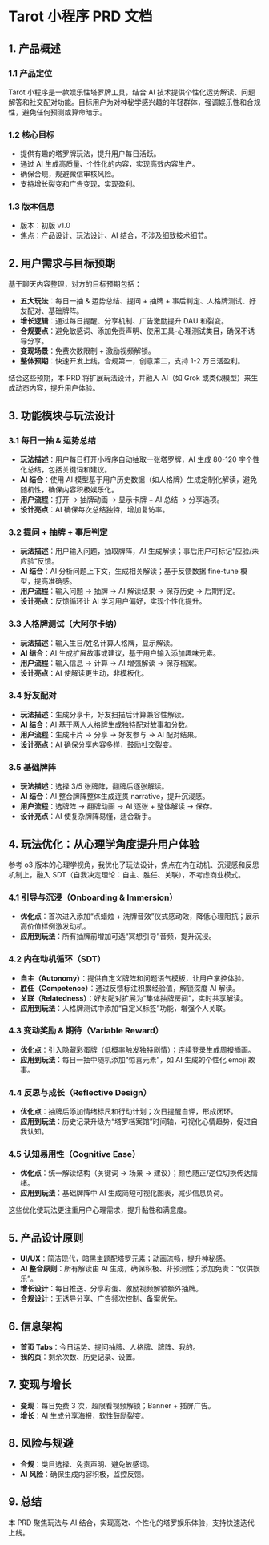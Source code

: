# Tarot 小程序 PRD 文档

## 1. 产品概述

### 1.1 产品定位
Tarot 小程序是一款娱乐性塔罗牌工具，结合 AI 技术提供个性化运势解读、问题解答和社交配对功能。目标用户为对神秘学感兴趣的年轻群体，强调娱乐性和合规性，避免任何预测或算命暗示。

### 1.2 核心目标
- 提供有趣的塔罗牌玩法，提升用户每日活跃。
- 通过 AI 生成高质量、个性化的内容，实现高效内容生产。
- 确保合规，规避微信审核风险。
- 支持增长裂变和广告变现，实现盈利。

### 1.3 版本信息
- 版本：初版 v1.0
- 焦点：产品设计、玩法设计、AI 结合，不涉及细致技术细节。

## 2. 用户需求与目标预期

基于聊天内容整理，对方的目标预期包括：
- **五大玩法**：每日一抽 & 运势总结、提问 + 抽牌 + 事后判定、人格牌测试、好友配对、基础牌阵。
- **增长逻辑**：通过每日提醒、分享机制、广告激励提升 DAU 和裂变。
- **合规要点**：避免敏感词、添加免责声明、使用工具-心理测试类目，确保不诱导分享。
- **变现场景**：免费次数限制 + 激励视频解锁。
- **整体预期**：快速开发上线，合规第一，创意第二，支持 1-2 万日活盈利。

结合这些预期，本 PRD 将扩展玩法设计，并融入 AI（如 Grok 或类似模型）来生成动态内容，提升用户体验。

## 3. 功能模块与玩法设计

### 3.1 每日一抽 & 运势总结
- **玩法描述**：用户每日打开小程序自动抽取一张塔罗牌，AI 生成 80-120 字个性化总结，包括关键词和建议。
- **AI 结合**：使用 AI 模型基于用户历史数据（如人格牌）生成定制化解读，避免随机性，确保内容积极娱乐化。
- **用户流程**：打开 → 抽牌动画 → 显示卡牌 + AI 总结 → 分享选项。
- **设计亮点**：AI 确保每次总结独特，增加复访率。

### 3.2 提问 + 抽牌 + 事后判定
- **玩法描述**：用户输入问题，抽取牌阵，AI 生成解读；事后用户可标记“应验/未应验”反馈。
- **AI 结合**：AI 分析问题上下文，生成相关解读；基于反馈数据 fine-tune 模型，提高准确感。
- **用户流程**：输入问题 → 抽牌 → AI 解读结果 → 保存历史 → 后期判定。
- **设计亮点**：反馈循环让 AI 学习用户偏好，实现个性化提升。

### 3.3 人格牌测试（大阿尔卡纳）
- **玩法描述**：输入生日/姓名计算人格牌，显示解读。
- **AI 结合**：AI 生成扩展故事或建议，基于用户输入添加趣味元素。
- **用户流程**：输入信息 → 计算 → AI 增强解读 → 保存档案。
- **设计亮点**：AI 使解读更生动，非模板化。

### 3.4 好友配对
- **玩法描述**：生成分享卡，好友扫描后计算兼容性解读。
- **AI 结合**：AI 基于两人人格牌生成独特配对故事和分数。
- **用户流程**：生成卡片 → 分享 → 好友参与 → AI 配对结果。
- **设计亮点**：AI 确保分享内容多样，鼓励社交裂变。

### 3.5 基础牌阵
- **玩法描述**：选择 3/5 张牌阵，翻牌后逐张解读。
- **AI 结合**：AI 整合牌阵整体生成连贯 narrative，提升沉浸感。
- **用户流程**：选牌阵 → 翻牌动画 → AI 逐张 + 整体解读 → 保存。
- **设计亮点**：AI 使复杂牌阵易懂，适合新手。

## 4. 玩法优化：从心理学角度提升用户体验

参考 o3 版本的心理学视角，我优化了玩法设计，焦点在内在动机、沉浸感和反思机制上，融入 SDT（自我决定理论：自主、胜任、关联），不考虑商业模式。

### 4.1 引导与沉浸（Onboarding & Immersion）
- **优化点**：首次进入添加“点蜡烛 + 洗牌音效”仪式感动效，降低心理阻抗；展示高价值样例激发动机。
- **应用到玩法**：所有抽牌前增加可选“冥想引导”音频，提升沉浸。

### 4.2 内在动机循环（SDT）
- **自主（Autonomy）**：提供自定义牌阵和问题语气模板，让用户掌控体验。
- **胜任（Competence）**：通过反馈标注积累经验值，解锁深度 AI 解读。
- **关联（Relatedness）**：好友配对扩展为“集体抽牌房间”，实时共享解读。
- **应用到玩法**：人格牌测试中添加“自定义标签”功能，增强个人关联。

### 4.3 变动奖励 & 期待（Variable Reward）
- **优化点**：引入隐藏彩蛋牌（低概率触发独特剧情）；连续登录生成周报插画。
- **应用到玩法**：每日一抽中随机添加“惊喜元素”，如 AI 生成的个性化 emoji 故事。

### 4.4 反思与成长（Reflective Design）
- **优化点**：抽牌后添加情绪标尺和行动计划；次日提醒自评，形成闭环。
- **应用到玩法**：历史记录升级为“塔罗档案馆”时间轴，可视化心情趋势，促进自我认知。

### 4.5 认知易用性（Cognitive Ease）
- **优化点**：统一解读结构（关键词 → 场景 → 建议）；颜色随正/逆位切换传达情绪。
- **应用到玩法**：基础牌阵中 AI 生成简短可视化图表，减少信息负荷。

这些优化使玩法更注重用户心理需求，提升黏性和满意度。

## 5. 产品设计原则

- **UI/UX**：简洁现代，暗黑主题配塔罗元素；动画流畅，提升神秘感。
- **AI 整合原则**：所有解读由 AI 生成，确保积极、非预测性；添加免责：“仅供娱乐”。
- **增长设计**：每日推送、分享彩蛋、激励视频解锁额外抽牌。
- **合规设计**：无诱导分享、广告频次控制、备案优先。

## 6. 信息架构

- **首页 Tabs**：今日运势、提问抽牌、人格牌、牌阵、我的。
- **我的页**：剩余次数、历史记录、设置。

## 7. 变现与增长

- **变现**：每日免费 3 次，超限看视频解锁；Banner + 插屏广告。
- **增长**：AI 生成分享海报，软性鼓励裂变。

## 8. 风险与规避

- **合规**：类目选择、免责声明、避免敏感词。
- **AI 风险**：确保生成内容积极，监控反馈。

## 9. 总结

本 PRD 聚焦玩法与 AI 结合，实现高效、个性化的塔罗娱乐体验，支持快速迭代上线。